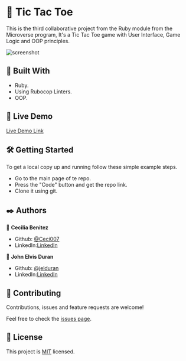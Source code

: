 #  🧐 Tic Tac Toe

This is the third collaborative project from the Ruby module from the Microverse program, It's a Tic Tac Toe game with User Interface, Game Logic and OOP principles.

![screenshot]()


## 🔧 Built With

- Ruby.
- Using Rubocop Linters.
- OOP.

## 🔴 Live Demo

[Live Demo Link]()


## 🛠 Getting Started

To get a local copy up and running follow these simple example steps.

- Go to the main page of te repo.
- Press the "Code" button and get the repo link.
- Clone it using git.

## ✒️ Authors

👤 **Cecilia Benitez**

- Github: [@Ceci007](https://github.com/Ceci007)
- LinkedIn:[LinkedIn](https://www.linkedin.com/in/cecilia-ben%C3%ADtez-casaccia-498669185/)

👤 **John Elvis Duran**

- Github: [@jelduran](https://github.com/jelduran)
- LinkedIn:[LinkedIn](www.linkedin.com/in/jelduran)

## 🤝 Contributing

Contributions, issues and feature requests are welcome!

Feel free to check the [issues page]().

## 📝 License

This project is [MIT](lic.url) licensed.

